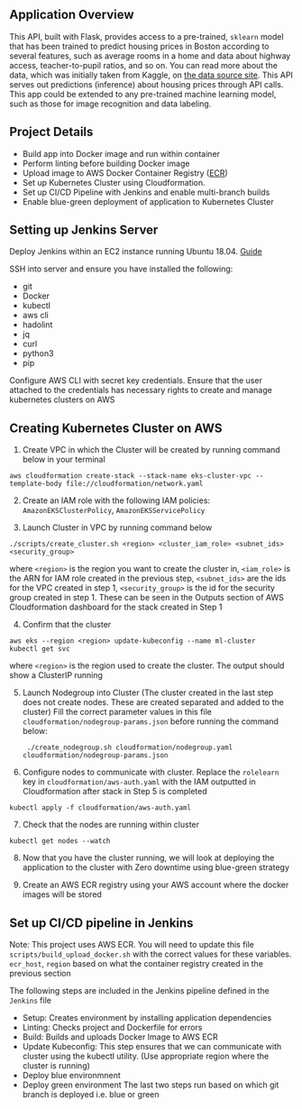 ## Application Overview

This API, built with Flask, provides access to a pre-trained, `sklearn` model that has been trained to predict housing prices in Boston according to several features, such as average rooms in a home and data about highway access, teacher-to-pupil ratios, and so on. You can read more about the data, which was initially taken from Kaggle, on [the data source site](https://www.kaggle.com/c/boston-housing). This API serves out predictions (inference) about housing prices through API calls. This app could be extended to any pre-trained machine learning model, such as those for image recognition and data labeling.

## Project Details

- Build app into Docker image and run within container
- Perform linting before building Docker image
- Upload image to AWS Docker Container Registry ([ECR](https://aws.amazon.com/ecr/))
- Set up Kubernetes Cluster using Cloudformation.
- Set up CI/CD Pipeline with Jenkins and enable multi-branch builds
- Enable blue-green deployment of application to Kubernetes Cluster

## Setting up Jenkins Server

Deploy Jenkins within an EC2 instance running Ubuntu 18.04. [Guide](https://www.digitalocean.com/community/tutorials/how-to-install-jenkins-on-ubuntu-18-04)

SSH into server and ensure you have installed the following:

- git
- Docker
- kubectl
- aws cli
- hadolint
- jq
- curl
- python3
- pip

Configure AWS CLI with secret key credentials. Ensure that the user attached to the credentials has necessary rights to create and manage kubernetes clusters on AWS

## Creating Kubernetes Cluster on AWS

1. Create VPC in which the Cluster will be created by running command below in your terminal

```
aws cloudformation create-stack --stack-name eks-cluster-vpc --template-body file://cloudformation/network.yaml
```

2. Create an IAM role with the following IAM policies: `AmazonEKSClusterPolicy`, `AmazonEKSServicePolicy`

3. Launch Cluster in VPC by running command below

```
./scripts/create_cluster.sh <region> <cluster_iam_role> <subnet_ids> <security_group>

```

where `<region>` is the region you want to create the cluster in, `<iam_role>` is the ARN for IAM role created in the previous step, `<subnet_ids>` are the ids for the VPC created in step 1, `<security_group>` is the id for the security group created in step 1. These can be seen in the Outputs section of AWS Cloudformation dashboard for the stack created in Step 1

4. Confirm that the cluster

```
aws eks --region <region> update-kubeconfig --name ml-cluster
kubectl get svc
```

where `<region>` is the region used to create the cluster.
The output should show a ClusterIP running

5. Launch Nodegroup into Cluster (The cluster created in the last step does not create nodes. These are created separated and added to the cluster)
   Fill the correct parameter values in this file `cloudformation/nodegroup-params.json` before running the command below:

   ```
    ./create_nodegroup.sh cloudformation/nodegroup.yaml cloudformation/nodegroup-params.json
   ```

6. Configure nodes to communicate with cluster. Replace the `rolelearn` key in `cloudformation/aws-auth.yaml` with the IAM outputted in Cloudformation after stack in Step 5 is completed

```
kubectl apply -f cloudformation/aws-auth.yaml
```

7. Check that the nodes are running within cluster

```
kubectl get nodes --watch
```

8. Now that you have the cluster running, we will look at deploying the application to the cluster with Zero downtime using blue-green strategy

9. Create an AWS ECR registry using your AWS account where the docker images will be stored

## Set up CI/CD pipeline in Jenkins

Note: This project uses AWS ECR. You will need to update this file `scripts/build_upload_docker.sh` with the correct values for these variables. `ecr_host`, `region` based on what the container registry created in the previous section

The following steps are included in the Jenkins pipeline defined in the `Jenkins` file

- Setup: Creates environment by installing application dependencies
- Linting: Checks project and Dockerfile for errors
- Build: Builds and uploads Docker Image to AWS ECR
- Update Kubeconfig: This step ensures that we can communicate with cluster using the kubectl utility. (Use appropriate region where the cluster is running)
- Deploy blue environmnent
- Deploy green environment
  The last two steps run based on which git branch is deployed i.e. blue or green
